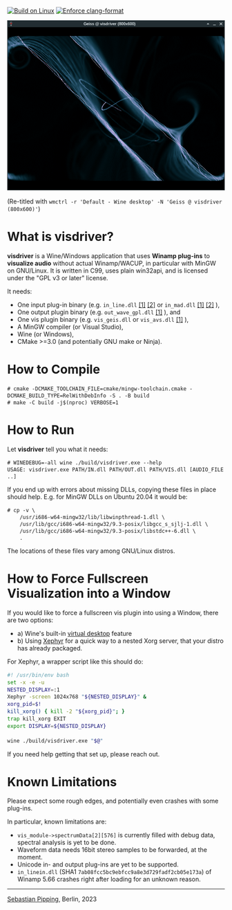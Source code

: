 [![Build on Linux](https://github.com/hartwork/visdriver/actions/workflows/linux-mingw.yml/badge.svg)](https://github.com/hartwork/visdriver/actions/workflows/linux-mingw.yml)
[![Enforce clang-format](https://github.com/hartwork/visdriver/actions/workflows/clang-format.yml/badge.svg)](https://github.com/hartwork/visdriver/actions/workflows/clang-format.yml)


[![screenshots/visdriver_geiss_804x627.png](https://raw.githubusercontent.com/hartwork/visdriver/main/screenshots/visdriver_geiss_804x627.png)](https://github.com/hartwork/visdriver/blob/main/screenshots/visdriver_geiss_804x627.png)

(Re-titled with `wmctrl -r 'Default - Wine desktop' -N 'Geiss @ visdriver (800x600)'`)


# What is visdriver?

**visdriver** is
a Wine/Windows application
that uses **Winamp plug-ins**
to **visualize audio** without actual Winamp/WACUP,
in particular with MinGW on GNU/Linux.
It is written in C99,
uses plain win32api, and
is licensed under the "GPL v3 or later" license.

It needs:
- One input plug-in binary
  (e.g. `in_line.dll`
  [[1]](https://github.com/jaspervdg/lineinWA)
  [[2]](https://home.hccnet.nl/th.v.d.gronde/dev/lineinWA2/)
  or `in_mad.dll`
  [[1]](https://sourceforge.net/projects/plainamp/files/in_mad/)
  [[2]](https://www.mars.org/home/rob/proj/mpeg/mad-plugin/#install)
  ),
- One output plugin binary
  (e.g. `out_wave_gpl.dll`
  [[1]](https://sourceforge.net/projects/plainamp/files/out_wave_gpl/)
  ), and
- One vis plugin binary
  (e.g. `vis_geis.dll`
  or `vis_avs.dll`
  [[1]](https://github.com/grandchild/vis_avs)
  ),
- A MinGW compiler (or Visual Studio),
- Wine (or Windows),
- CMake >=3.0 (and potentially GNU make or Ninja).


# How to Compile

```console
# cmake -DCMAKE_TOOLCHAIN_FILE=cmake/mingw-toolchain.cmake -DCMAKE_BUILD_TYPE=RelWithDebInfo -S . -B build
# make -C build -j$(nproc) VERBOSE=1
```

# How to Run

Let **visdriver** tell you what it needs:
```console
# WINEDEBUG=-all wine ./build/visdriver.exe --help
USAGE: visdriver.exe PATH/IN.dll PATH/OUT.dll PATH/VIS.dll [AUDIO_FILE ..]
```

If you end up with errors about missing DLLs, copying these files in place
should help.  E.g. for MinGW DLLs on Ubuntu 20.04 it would be:

```console
# cp -v \
    /usr/i686-w64-mingw32/lib/libwinpthread-1.dll \
    /usr/lib/gcc/i686-w64-mingw32/9.3-posix/libgcc_s_sjlj-1.dll \
    /usr/lib/gcc/i686-w64-mingw32/9.3-posix/libstdc++-6.dll \
    .
```

The locations of these files vary among GNU/Linux distros.


# How to Force Fullscreen Visualization into a Window

If you would like to force a fullscreen vis plugin into using a Window, there are two options:
- a) Wine's built-in [virtual desktop](https://wiki.winehq.org/FAQ#How_do_I_get_Wine_to_launch_an_application_in_a_virtual_desktop.3F) feature
- b) Using [Xephyr](https://en.wikipedia.org/wiki/Xephyr) for a quick way to a nested Xorg server,
     that your distro has already packaged.

For Xephyr, a wrapper script like this should do:
```bash
#! /usr/bin/env bash
set -x -e -u
NESTED_DISPLAY=:1
Xephyr -screen 1024x768 "${NESTED_DISPLAY}" &
xorg_pid=$!
kill_xorg() { kill -2 "${xorg_pid}"; }
trap kill_xorg EXIT
export DISPLAY=${NESTED_DISPLAY}

wine ./build/visdriver.exe "$@"
```

If you need help getting that set up, please reach out.


# Known Limitations

Please expect some rough edges, and potentially even crashes with some plug-ins.

In particular, known limitations are:
- `vis_module->spectrumData[2][576]` is currently filled with debug data,
  spectral analysis is yet to be done.
- Waveform data needs 16bit stereo samples to be forwarded, at the moment.
- Unicode in- and output plug-ins are yet to be supported.
- `in_linein.dll` (SHA1 `7ab08fcc5bc9ebfcc9a8e3d729fadf2cb05e173a`)
  of Winamp 5.66 crashes right after loading for an unknown reason.

---
[Sebastian Pipping](https://github.com/hartwork), Berlin, 2023
